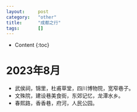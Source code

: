 ```yaml
---
layout:		post
category:	"other"
title:		"成都之行"
tags:		[]
---
```

- Content
{:toc}


# 2023年8月

- 武侯祠，锦里，杜甫草堂，四川博物院，宽窄巷子。
- 文殊院，建设巷美食街，东郊记忆，龙潭水乡。
- 春熙路，香香巷，府河，人民公园。



